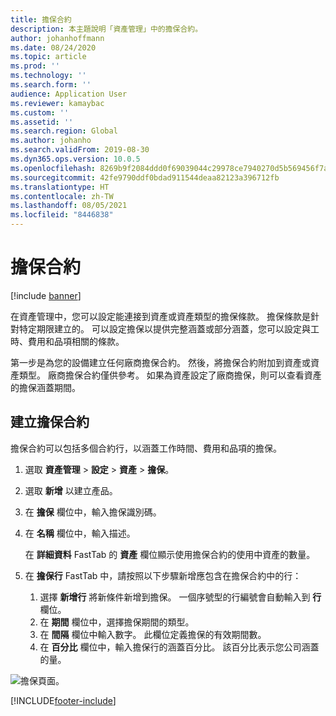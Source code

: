 ```yaml
---
title: 擔保合約
description: 本主題說明「資產管理」中的擔保合約。
author: johanhoffmann
ms.date: 08/24/2020
ms.topic: article
ms.prod: ''
ms.technology: ''
ms.search.form: ''
audience: Application User
ms.reviewer: kamaybac
ms.custom: ''
ms.assetid: ''
ms.search.region: Global
ms.author: johanho
ms.search.validFrom: 2019-08-30
ms.dyn365.ops.version: 10.0.5
ms.openlocfilehash: 8269b9f2084ddd0f69039044c29978ce7940270d5b569456f7a0bfca0a6f1f0b
ms.sourcegitcommit: 42fe9790ddf0bdad911544deaa82123a396712fb
ms.translationtype: HT
ms.contentlocale: zh-TW
ms.lasthandoff: 08/05/2021
ms.locfileid: "8446838"
---
```

# <a name="warranty-agreements"></a>擔保合約

[!include [banner](../../includes/banner.md)]

 


在資產管理中，您可以設定能連接到資產或資產類型的擔保條款。 擔保條款是針對特定期限建立的。 可以設定擔保以提供完整涵蓋或部分涵蓋，您可以設定與工時、費用和品項相關的條款。

第一步是為您的設備建立任何廠商擔保合約。 然後，將擔保合約附加到資產或資產類型。 廠商擔保合約僅供參考。 如果為資產設定了廠商擔保，則可以查看資產的擔保涵蓋期間。

## <a name="create-a-warranty-agreement"></a>建立擔保合約

擔保合約可以包括多個合約行，以涵蓋工作時間、費用和品項的擔保。

1. 選取 **資產管理** \> **設定** \> **資產** \> **擔保**。
2. 選取 **新增** 以建立產品。
3. 在 **擔保** 欄位中，輸入擔保識別碼。 
4. 在 **名稱** 欄位中，輸入描述。

    在 **詳細資料** FastTab 的 **資產** 欄位顯示使用擔保合約的使用中資產的數量。

5. 在 **擔保行** FastTab 中，請按照以下步驟新增應包含在擔保合約中的行：

    1. 選擇 **新增行** 將新條件新增到擔保。 一個序號型的行編號會自動輸入到 **行** 欄位。
    2. 在 **期間** 欄位中，選擇擔保期間的類型。
    3. 在 **間隔** 欄位中輸入數字。 此欄位定義擔保的有效期間數。
    4. 在 **百分比** 欄位中，輸入擔保行的涵蓋百分比。 該百分比表示您公司涵蓋的量。

![擔保頁面。](media/01-warranty.png)


[!INCLUDE[footer-include](../../../includes/footer-banner.md)]